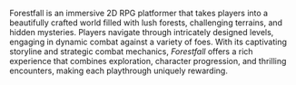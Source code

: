 Forestfall is an immersive 2D RPG platformer that takes players into a beautifully crafted world filled with lush forests, challenging terrains, and hidden mysteries. Players navigate through intricately designed levels, engaging in dynamic combat against a variety of foes. With its captivating storyline and strategic combat mechanics, *Forestfall* offers a rich experience that combines exploration, character progression, and thrilling encounters, making each playthrough uniquely rewarding.
